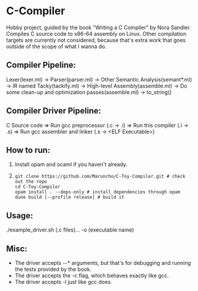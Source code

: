# C-Compiler
Hobby project, guided by the book "Writing a C Compiler" by Nora Sandler.
Compiles C source code to x86-64 assembly on Linux. Other compilation targets are currently not considered, because that's extra work that goes outside of the scope of what I wanna do.

## Compiler Pipeline:
Lexer(lexer.ml) -> Parser(parser.ml) -> Other Semantic Analysis(semant*.ml) -> IR named Tacky(tackify.ml) -> High-level Assembly(assemble.ml) -> Do some clean-up and optimization passes(assemble.ml) -> to_string()

## Compiler Driver Pipeline:
C Source code => Run gcc preprocessor (.c -> .i) => Run this compiler (.i -> .s) => Run gcc assembler and linker (.s -> \<ELF Executable\>)

## How to run:
1. Install opam and ocaml if you haven't already.
2. ```
   git clone https://github.com/Maruncho/C-Toy-Compiler.git # check out the repo
   cd C-Toy-Compiler
   opam install . --deps-only # install dependencies through opam
   dune build [--profile release] # build it
   ```

## Usage:
./example_driver.sh (.c files)... -o (executable name)

## Misc:
- The driver accepts --* arguments, but that's for debugging and running the tests provided by the book.
- The driver accepts the -c flag, which behaves exactly like gcc.
- The driver accepts -l<lib> just like gcc does.
